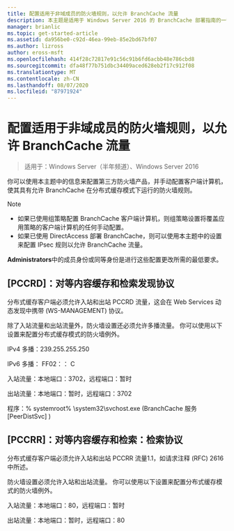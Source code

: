 ```yaml
---
title: 配置适用于非域成员的防火墙规则，以允许 BranchCache 流量
description: 本主题是适用于 Windows Server 2016 的 BranchCache 部署指南的一部分，它演示了如何在分布式和托管缓存模式下部署 BranchCache，以优化分支机构中的 WAN 带宽使用情况
manager: brianlic
ms.topic: get-started-article
ms.assetid: da956be0-c92d-46ea-99eb-85e2bd67bf07
ms.author: lizross
author: eross-msft
ms.openlocfilehash: 414f28c72817e91c56c91b6fd6acbb48e786cbd8
ms.sourcegitcommit: dfa48f77b751dbc34409aced628eb2f17c912f08
ms.translationtype: MT
ms.contentlocale: zh-CN
ms.lasthandoff: 08/07/2020
ms.locfileid: "87971924"
---
```

# <a name="configure-firewall-rules-for-non-domain-members-to-allow-branchcache-traffic"></a>配置适用于非域成员的防火墙规则，以允许 BranchCache 流量

>适用于：Windows Server（半年频道）、Windows Server 2016

你可以使用本主题中的信息来配置第三方防火墙产品，并手动配置客户端计算机，使其具有允许 BranchCache 在分布式缓存模式下运行的防火墙规则。

> [!NOTE]
> -   如果已使用组策略配置 BranchCache 客户端计算机，则组策略设置将覆盖应用策略的客户端计算机的任何手动配置。
> -   如果已使用 DirectAccess 部署 BranchCache，则可以使用本主题中的设置来配置 IPsec 规则以允许 BranchCache 流量。

**Administrators**中的成员身份或同等身份是进行这些配置更改所需的最低要求。

## <a name="ms-pccrd-peer-content-caching-and-retrieval-discovery-protocol"></a>[PCCRD]：对等内容缓存和检索发现协议
分布式缓存客户端必须允许入站和出站 PCCRD 流量，这会在 Web Services 动态发现中携带 (WS-MANAGEMENT) 协议。

除了入站流量和出站流量外，防火墙设置还必须允许多播流量。 你可以使用以下设置来配置分布式缓存模式的防火墙例外。

IPv4 多播：239.255.255.250

IPv6 多播： FF02：： C

入站流量：本地端口：3702，远程端口：暂时

出站流量：本地端口：暂时，远程端口：3702

程序：% systemroot% \system32\svchost.exe (BranchCache 服务 [PeerDistSvc] ) 

## <a name="ms-pccrr-peer-content-caching-and-retrieval-retrieval-protocol"></a>[PCCRR]：对等内容缓存和检索：检索协议
分布式缓存客户端必须允许入站和出站 PCCRR 流量1.1，如请求注释 (RFC) 2616 中所述。

防火墙设置必须允许入站和出站流量。 你可以使用以下设置来配置分布式缓存模式的防火墙例外。

入站流量：本地端口：80，远程端口：暂时

出站流量：本地端口：暂时，远程端口：80



